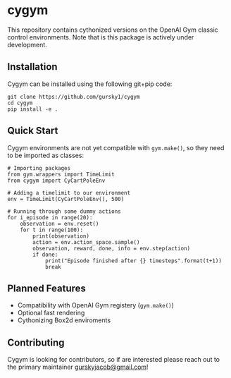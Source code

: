# cygym
This repository contains cythonized versions on the OpenAI Gym classic control environments.  Note that is this package is actively under development.

## Installation

Cygym can be installed using the following git+pip code:

```
git clone https://github.com/gursky1/cygym
cd cygym
pip install -e .
```

## Quick Start

Cygym environments are not yet compatible with `gym.make()`, so they need to be imported as classes:

```
# Importing packages
from gym.wrappers import TimeLimit
from cygym import CyCartPoleEnv

# Adding a timelimit to our environment
env = TimeLimit(CyCartPoleEnv(), 500)

# Running through some dummy actions
for i_episode in range(20):
    observation = env.reset()
    for t in range(100):
        print(observation)
        action = env.action_space.sample()
        observation, reward, done, info = env.step(action)
        if done:
            print("Episode finished after {} timesteps".format(t+1))
            break
```

## Planned Features

+ Compatibility with OpenAI Gym registery (`gym.make()`)
+ Optional fast rendering
+ Cythonizing Box2d enviroments

## Contributing

Cygym is looking for contributors, so if are interested please reach out to the primary maintainer gurskyjacob@gmail.com!
